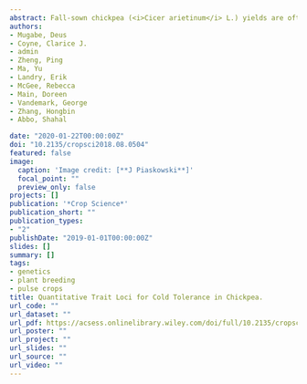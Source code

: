 ```yaml
---
abstract: Fall-sown chickpea (<i>Cicer arietinum</i> L.) yields are often double those of spring-sown chickpea in regions with Mediterranean climates that have mild winters. However, winter kill can limit the productivity of fall-sown chickpea. Developing cold-tolerant chickpea would allow the expansion of the current geographic range where chickpea is grown and also improve productivity. The objective of this study was to identify the quantitative trait loci (QTL) associated with cold tolerance in chickpea. An interspecific recombinant inbred line population of 129 lines derived from a cross between ICC 4958, a cold-sensitive desi type (C. arietinum), and PI 489777, a cold-tolerant wild relative (C. reticulatum Ladiz), was used in this study. The population was phenotyped for cold tolerance in the field over four field seasons (September 2011–March 2015) and under controlled conditions two times. The population was genotyped using genotyping-by-sequencing, and an interspecific genetic linkage map consisting of 747 single nucleotide polymorphism (SNP) markers, spanning a distance of 393.7 cM, was developed. Three significant QTL were found on linkage groups (LGs) 1B, 3, and 8. The QTL on LGs 3 and 8 were consistently detected in six environments with logarithm of odds score ranges of 5.16 to 15.11 and 5.68 to 23.96, respectively. The QTL CT Ca-3.1 explained 7.15 to 34.6\% of the phenotypic variance in all environments, whereas QTL CT Ca-8.1 explained 11.5 to 48.4\%. The QTL-associated SNP markers may become useful for breeding with further fine mapping for increasing cold tolerance in domestic chickpea.
authors:
- Mugabe, Deus
- Coyne, Clarice J.
- admin
- Zheng, Ping
- Ma, Yu
- Landry, Erik
- McGee, Rebecca
- Main, Doreen
- Vandemark, George
- Zhang, Hongbin
- Abbo, Shahal

date: "2020-01-22T00:00:00Z"
doi: "10.2135/cropsci2018.08.0504"
featured: false
image:
  caption: 'Image credit: [**J Piaskowski**]'
  focal_point: ""
  preview_only: false
projects: []
publication: '*Crop Science*'
publication_short: ""
publication_types:
- "2"
publishDate: "2019-01-01T00:00:00Z"
slides: []
summary: []
tags:
- genetics
- plant breeding
- pulse crops
title: Quantitative Trait Loci for Cold Tolerance in Chickpea.
url_code: ""
url_dataset: ""
url_pdf: https://acsess.onlinelibrary.wiley.com/doi/full/10.2135/cropsci2018.08.0504
url_poster: ""
url_project: ""
url_slides: ""
url_source: ""
url_video: ""
---
```

